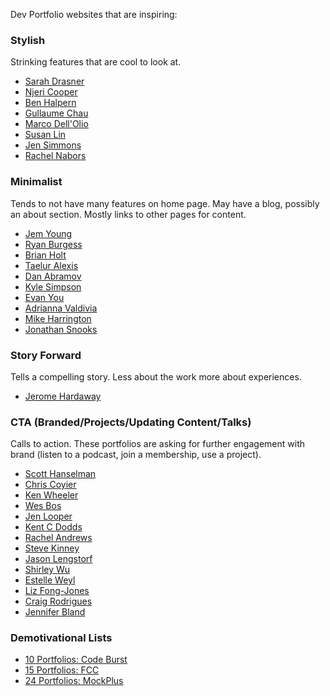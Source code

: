 Dev Portfolio websites that are inspiring:

### Stylish
Strinking features that are cool to look at.
- [Sarah Drasner](https://sarahdrasnerdesign.com/)
- [Njeri Cooper](https://codepen.io/njericooper/pen/NQvvpo)
- [Ben Halpern](http://benhalpern.com/)
- [Gullaume Chau](https://guillaume-chau.info/)
- [Marco Dell'Olio](http://marcodellolio.netlify.com/)
- [Susan Lin](https://bysusanlin.com/)
- [Jen Simmons](https://jensimmons.com/)
- [Rachel Nabors](http://rachelnabors.com/)

### Minimalist
Tends to not have many features on home page. May have a blog, possibly an about section. Mostly links to other pages for content.
- [Jem Young](https://jemyoung.com/about/)
- [Ryan Burgess](https://ryanburgess.com/)
- [Brian Holt](https://btholt.github.io/)
- [Taelur Alexis](https://taeluralexis.com/)
- [Dan Abramov](https://overreacted.io/)
- [Kyle Simpson](https://me.getify.com/)
- [Evan You](https://evanyou.me/)
- [Adrianna Valdivia](https://adrianna.dev/)
- [Mike Harrington](https://mhartington.io/)
- [Jonathan Snooks](https://snook.ca/)

### Story Forward
Tells a compelling story. Less about the work more about experiences.
- [Jerome Hardaway](http://jerome.codes/)

### CTA (Branded/Projects/Updating Content/Talks)
Calls to action. These portfolios are asking for further engagement with brand (listen to a podcast, join a membership, use a project).
- [Scott Hanselman](https://www.hanselman.com/)
- [Chris Coyier](https://chriscoyier.net/)
- [Ken Wheeler](https://kenwheeler.github.io/)
- [Wes Bos](https://wesbos.com/)
- [Jen Looper](https://www.jenlooper.com)
- [Kent C Dodds](https://kentcdodds.com/)
- [Rachel Andrews](https://rachelandrew.co.uk/)
- [Steve Kinney](http://www.stevekinney.net/)
- [Jason Lengstorf](https://lengstorf.com)
- [Shirley Wu](http://sxywu.com/)
- [Estelle Weyl](http://www.standardista.com/)
- [Liz Fong-Jones](https://www.lizthegrey.com/)
- [Craig Rodrigues](https://www.craigrodrigues.com/)
- [Jennifer Bland](https://www.jenniferbland.com/)

### Demotivational Lists
- [10 Portfolios: Code Burst](https://codeburst.io/10-awesome-web-developer-portfolios-d266b32e6154)
- [15 Portfolios: FCC](https://www.freecodecamp.org/news/15-web-developer-portfolios-to-inspire-you-137fb1743cae/)
- [24 Portfolios: MockPlus](https://www.mockplus.com/blog/post/web-developer-portfolio)
